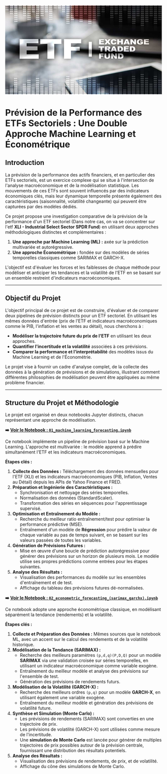 ![Image de couverture du projet](images/image_couverture.png)

# Prévision de la Performance des ETFs Sectoriels : Une Double Approche Machine Learning et Économétrique

## Introduction

La prévision de la performance des actifs financiers, et en particulier des ETFs sectoriels, est un exercice complexe qui se situe à l'intersection de l'analyse macroéconomique et de la modélisation statistique. Les mouvements de ces ETFs sont souvent influencés par des indicateurs économiques clés, mais leur dynamique temporelle présente également des caractéristiques (saisonnalité, volatilité changeante) qui peuvent être capturées par des modèles dédiés.

Ce projet propose une investigation comparative de la prévision de la performance d'un ETF sectoriel (Dans notre cas, on va se concentrer sur l'etf **XLI - Industrial Select Sector SPDR Fund**) en utilisant deux approches méthodologiques distinctes et complémentaires :
1.  **Une approche par Machine Learning (ML) :** axée sur la prédiction multivariée et autorégressive.
2.  **Une approche Économétrique :** fondée sur des modèles de séries temporelles classiques comme SARIMAX et GARCH-X.

L'objectif est d'évaluer les forces et les faiblesses de chaque méthode pour modéliser et anticiper les tendances et la volatilité de l'ETF en se basant sur un ensemble restreint d'indicateurs macroéconomiques.

---

## Objectif du Projet

L'objectif principal de ce projet est de construire, d'évaluer et de comparer deux pipelines de prévision distincts pour un ETF sectoriel. En utilisant les mêmes données d'entrée (prix de l'ETF et indicateurs macroéconomiques comme le PIB, l'inflation et les ventes au détail), nous cherchons à :
-   **Modéliser la trajectoire future du prix de l'ETF** en utilisant les deux approches.
-   **Quantifier l'incertitude et la volatilité** associées à ces prévisions.
-   **Comparer la performance et l'interprétabilité** des modèles issus du Machine Learning et de l'Économétrie.

Le projet vise à fournir un cadre d'analyse complet, de la collecte des données à la génération de prévisions et de simulations, illustrant comment différentes philosophies de modélisation peuvent être appliquées au même problème financier.

---

## Structure du Projet et Méthodologie

Le projet est organisé en deux notebooks Jupyter distincts, chacun représentant une approche de modélisation.

**➡️ [Voir le Notebook : `01_machine_learning_forecasting.ipynb`](./01_machine_learning_forecasting.ipynb)**

Ce notebook implémente un pipeline de prévision basé sur le Machine Learning. L'approche est multivariée : le modèle apprend à prédire simultanément l'ETF et les indicateurs macroéconomiques.

**Étapes clés :**
1.  **Collecte des Données :** Téléchargement des données mensuelles pour l'ETF (XLI) et les indicateurs macroéconomiques (PIB, Inflation, Ventes au Détail) depuis les APIs de Yahoo Finance et FRED.
2.  **Préparation et Ingénierie des Caractéristiques :**
    -   Synchronisation et nettoyage des séries temporelles.
    -   Normalisation des données (StandardScaler).
    -   Transformation des séries en séquences pour l'apprentissage supervisé.
3.  **Optimisation et Entraînement du Modèle :**
    -   Recherche du meilleur ratio entraînement/test pour optimiser la performance prédictive (MSE).
    -   Entraînement d'un modèle de **Régression** pour prédire la valeur de chaque variable au pas de temps suivant, en se basant sur les valeurs passées de toutes les variables.
4.  **Génération de Prévisions Futures :**
    -   Mise en œuvre d'une boucle de prédiction autorégressive pour générer des prévisions sur un horizon de plusieurs mois. Le modèle utilise ses propres prédictions comme entrées pour les étapes suivantes.
5.  **Analyse des Résultats :**
    -   Visualisation des performances du modèle sur les ensembles d'entraînement et de test.
    -   Affichage du tableau des prévisions futures dé-normalisées.

**➡️ [Voir le Notebook : `02_econometric_forecasting_(sarimax_garchx).ipynb`](./02_econometric_forecasting_(sarimax_garchx).ipynb)**

Ce notebook adopte une approche économétrique classique, en modélisant séparément la tendance (rendements) et la volatilité.

**Étapes clés :**
1.  **Collecte et Préparation des Données :** Mêmes sources que le notebook ML, avec un accent sur le calcul des rendements et de la volatilité historique.
2.  **Modélisation de la Tendance (SARIMAX) :**
    -   Recherche des meilleurs paramètres `(p,d,q)(P,D,Q)` pour un modèle **SARIMAX** via une validation croisée sur séries temporelles, en utilisant un indicateur macroéconomique comme variable exogène.
    -   Entraînement du meilleur modèle et analyse des prévisions sur l'ensemble de test.
    -   Génération des prévisions de rendements futurs.
3.  **Modélisation de la Volatilité (GARCH-X) :**
    -   Recherche des meilleurs ordres `(p,q)` pour un modèle **GARCH-X**, en utilisant également une variable exogène.
    -   Entraînement du meilleur modèle et génération des prévisions de volatilité future.
4.  **Synthèse et Simulation (Monte Carlo) :**
    -   Les prévisions de rendements (SARIMAX) sont converties en une trajectoire de prix.
    -   Les prévisions de volatilité (GARCH-X) sont utilisées comme mesure de l'incertitude.
    -   Une **simulation de Monte Carlo** est lancée pour générer de multiples trajectoires de prix possibles autour de la prévision centrale, fournissant une distribution des résultats potentiels.
5.  **Analyse des Résultats :**
    -   Visualisation des prévisions de rendements, de prix, et de volatilité.
    -   Affichage du cône des simulations de Monte Carlo.